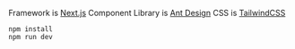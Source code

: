 Framework is [Next.js](https://nextjs.org/)
Component Library is [Ant Design](https://ant.design/)
CSS is [TailwindCSS](https://tailwindcss.com/)

```
npm install
npm run dev
```
